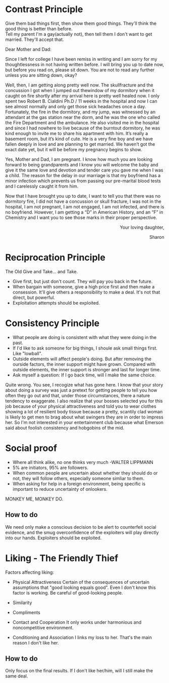 # Contrast Principle
Give them bad things first, then show them good things. They'll think the good thing is better than before. \
Tell my parent I'm a gay(actually not), then tell them I don't want to get married. They'll accept that.


Dear Mother and Dad: 

Since I left for college I have been remiss in writing and I am sorry for my thoughtlessness in not having written before. I will bring you up to date now, but before you read on, please sit down. You are not to read any further unless you
are sitting down, okay?

Well, then, I am getting along pretty well now. The skullfracture and the concussion I got when I jumped out thewindow of my dormitory when it caught on fire shortly after
my arrival here is pretty well healed now. I only spent two Robert B. Cialdini Ph.D / 11 weeks in the hospital and now I can see almost normally and
only get those sick headaches once a day. Fortunately, the fire in the dormitory, and my jump, was witnessed by an attendant at the gas station near the dorm, and he was the one
who called the Fire Department and the ambulance. He also visited me in the hospital and since I had nowhere to live
because of the burntout dormitory, he was kind enough to invite me to share his apartment with him. It’s really a basement room, but it’s kind of cute. He is a very fine boy and
we have fallen deeply in love and are planning to get married. We haven’t got the exact date yet, but it will be before my pregnancy begins to show. 

Yes, Mother and Dad, I am pregnant. I know how much
you are looking forward to being grandparents and I know
you will welcome the baby and give it the same love and
devotion and tender care you gave me when I was a child.
The reason for the delay in our marriage is that my boyfriend
has a minor infection which prevents us from passing our
pre-marital blood tests and I carelessly caught it from him. 

Now that I have brought you up to date, I want to tell you
that there was no dormitory fire, I did not have a concussion
or skull fracture, I was not in the hospital, I am not pregnant,
I am not engaged, I am not infected, and there is no boyfriend.
However, I am getting a “D” in American History, and an
“F” in Chemistry and I want you to see those marks in their
proper perspective.

<p align="right">Your loving daughter,</p>
<p align="right">Sharon</p>

# Reciprocation Principle
The Old Give and Take... and Take. 
* Give first, but just don't count. They will pay you back in the future.
* When bargain with someone, give a high price first and then make a consession. It'll give others a responsibility to make a deal. It's not that direct, but powerful.
* Exploitation attempts should be exploited.

# Consistency Principle
* What people are doing is consistent with what they were doing in the past. 
* If I'd like to ask someone for big things, I shoule ask small things first. Like "lowball".
* Outside elements will affect people's doing. But after removing the ourside factors, the inner support might have grown. Compared with outside elements, the inner support is stronger and last for longer time.
* Ask myself a question: If I go back time, will I make the same choice.

Quite wrong. You see, I recogize what has gone here. I know that your story about doing a survey was just a pretext for getting people to tell you how often they go out and that, under those circumstances, there a nature tendency to exaggerate. I also realize that your bosses selected you for this job because of your physical attractiveness and told you to wear clothes showing a lot of resilient body tissue because a pretty, scantily clad woman is likely to get men to brag about what swingers they are in order to impress her. So I'm not interested in your entertainment club because what Emerson said about foolish consistency and hobgobins of the mid. 

# Social proof
* Where all think alike, no one thinks very much  -WALTER LIPPMANN
* 5% are initiators, 95% are followers. 
* When common people are uncertain about whether they should do or not, they will follow others, especially someone simliar to them.
* When asking for help in a foreign environment, being specific is important to reduce uncertainty of onlookers.

MONKEY ME, MONKEY DO.

## How to do
We need only make a conscious decision to be alert to counterfeit social evidence, and the smug overconfidence of the exploiters will play directly into our hands. 
Exploiters should be exploited. 

# Liking - The Friendly Thief
Factors affecting liking:
* Physical Attractiveness
Certain of the consequences of uncertain assumptions that "good looking equals good". Even I don't know this factor is working. Be careful of good-looking people.

* Similarity
* Compliments
* Contact and Cooperation
It only works under harmonious and noncompetitive environment.
* Conditioning and Association
I links my loss to her. That's the main reason I don't like her.

## How to do 
Only focus on the final results. If I don't like her/him, will I still make the same deal. 






